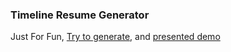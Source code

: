 ### Timeline Resume Generator

Just For Fun, [Try to generate](http://laixiabai.com/), and [presented demo](http://laixiabai.com/demo)
